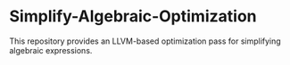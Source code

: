 # Simplify-Algebraic-Optimization

This repository provides an LLVM-based optimization pass for simplifying algebraic expressions.
